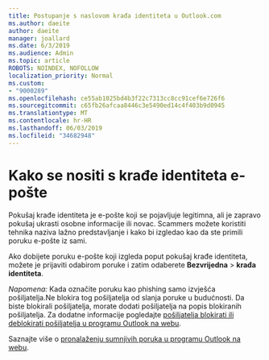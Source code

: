 ```yaml
---
title: Postupanje s naslovom krađa identiteta u Outlook.com
ms.author: daeite
author: daeite
manager: joallard
ms.date: 6/3/2019
ms.audience: Admin
ms.topic: article
ROBOTS: NOINDEX, NOFOLLOW
localization_priority: Normal
ms.custom:
- "9000289"
ms.openlocfilehash: ce55ab1025bd4b3f22c7313cc8cc91cef6e726f6
ms.sourcegitcommit: c65fb26afcaa8446c3e5490ed14c4f403b9d0945
ms.translationtype: MT
ms.contentlocale: hr-HR
ms.lasthandoff: 06/03/2019
ms.locfileid: "34682948"
---
```

# <a name="how-to-deal-with-a-phishing-email"></a>Kako se nositi s krađe identiteta e-pošte

Pokušaj krađe identiteta je e-pošte koji se pojavljuje legitimna, ali je zapravo pokušaj ukrasti osobne informacije ili novac. Scammers možete koristiti tehnika naziva lažno predstavljanje i kako bi izgledao kao da ste primili poruku e-pošte iz sami.

Ako dobijete poruku e-pošte koji izgleda poput pokušaj krađe identiteta, možete je prijaviti odabirom poruke i zatim odaberete **Bezvrijedna** > **krađa identiteta**.

*Napomena:* Kada označite poruku kao phishing samo izvješća pošiljatelja.Ne blokira tog pošiljatelja od slanja poruke u budućnosti. Da biste blokirali pošiljatelja, morate dodati pošiljatelja na popis blokiranih pošiljatelja. Za dodatne informacije pogledajte [pošiljatelja blokirati ili deblokirati pošiljatelja u programu Outlook na webu](https://support.office.com/article/9bf812d4-6995-4d19-901a-76d6e26939b0).

Saznajte više o [pronalaženju sumnjivih poruka u programu Outlook na webu](https://support.office.com/article/3d44102b-6ce3-4f7c-a359-b623bec82206).